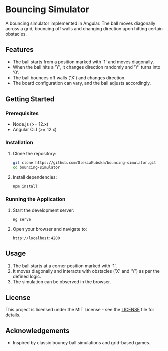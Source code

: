 # Bouncing Simulator

A bouncing simulator implemented in Angular. The ball moves diagonally across a grid, bouncing off walls and changing direction upon hitting certain obstacles.

## Features
- The ball starts from a position marked with '1' and moves diagonally.
- When the ball hits a 'Y', it changes direction randomly and 'Y' turns into '0'.
- The ball bounces off walls ('X') and changes direction.
- The board configuration can vary, and the ball adjusts accordingly.

## Getting Started

### Prerequisites
- Node.js (>= 12.x)
- Angular CLI (>= 12.x)

### Installation

1. Clone the repository:
    ```bash
    git clone https://github.com/OlesiaKubska/bouncing-simulator.git
    cd bouncing-simulator
    ```

2. Install dependencies:
    ```bash
    npm install
    ```

### Running the Application

1. Start the development server:
    ```bash
    ng serve
    ```

2. Open your browser and navigate to:
    ```
    http://localhost:4200
    ```

## Usage

1. The ball starts at a corner position marked with '1'.
2. It moves diagonally and interacts with obstacles ('X' and 'Y') as per the defined logic.
3. The simulation can be observed in the browser.

## License

This project is licensed under the MIT License - see the [LICENSE](LICENSE) file for details.

## Acknowledgements

- Inspired by classic bouncy ball simulations and grid-based games.
